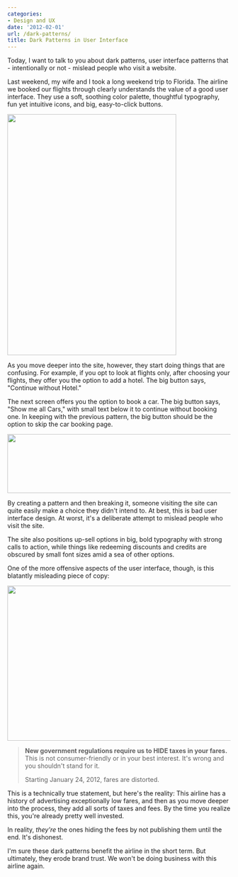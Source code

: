 ```yaml
---
categories:
- Design and UX
date: '2012-02-01'
url: /dark-patterns/
title: Dark Patterns in User Interface
---
```


Today, I want to talk to you about dark patterns, user interface patterns that - intentionally or not - mislead people who visit a website.

Last weekend, my wife and I took a long weekend trip to Florida. The airline we booked our flights through clearly understands the value of a good user interface. They use a soft, soothing color palette, thoughtful typography, fun yet intuitive icons, and big, easy-to-click buttons.
<!--more-->
<img src="https://gomakethings.com/wp-content/uploads/2012/02/Screen-shot-2012-01-29-at-7.54.49-PM.png" alt="" title="Screen shot 2012-01-29 at 7.54.49 PM" width="381" height="544" class="aligncenter size-full wp-image-2044" />

As you move deeper into the site, however, they start doing things that are confusing. For example, if you opt to look at flights only, after choosing your flights, they offer you the option to add a hotel. The big button says, "Continue without Hotel."

The next screen offers you the option to book a car. The big button says, "Show me all Cars," with small text below it to continue without booking one. In keeping with the previous pattern, the big button should be the option to skip the car booking page.

<img src="https://gomakethings.com/wp-content/uploads/2012/02/DarkPatterns.png" alt="" title="DarkPatterns" width="560" height="133" class="aligncenter size-full wp-image-2046" />

By creating a pattern and then breaking it, someone visiting the site can quite easily make a choice they didn't intend to. At best, this is bad user interface design. At worst, it's a deliberate attempt to mislead people who visit the site.

The site also positions up-sell options in big, bold typography with strong calls to action, while things like redeeming discounts and credits are obscured by small font sizes amid a sea of other options.

One of the more offensive aspects of the user interface, though, is this blatantly misleading piece of copy:

<img src="https://gomakethings.com/wp-content/uploads/2012/02/Screen-shot-2012-01-29-at-8.02.20-PM.png" alt="" title="Misleading-Copy" width="527" height="350" class="aligncenter size-medium wp-image-2052" />

<blockquote><strong>New government regulations require us to HIDE taxes in your fares.</strong> This is not consumer-friendly or in your best interest. It's wrong and you shouldn't stand for it.

Starting January 24, 2012, fares are distorted.</blockquote>

This is a technically true statement, but here's the reality: This airline has a history of advertising exceptionally low fares, and then as you move deeper into the process, they add all sorts of taxes and fees. By the time you realize this, you're already pretty well invested.

In reality, <em>they're</em> the ones hiding the fees by not publishing them until the end. It's dishonest.

I'm sure these dark patterns benefit the airline in the short term. But ultimately, they erode brand trust. We won't be doing business with this airline again.